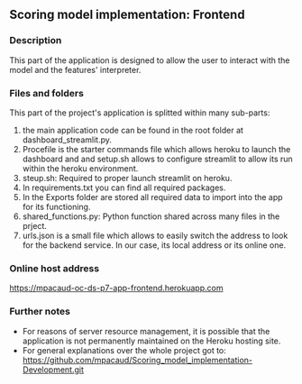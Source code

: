 ## Scoring model implementation: Frontend

### Description

This part of the application is designed to allow the user to interact with the model and the features' interpreter.


### Files and folders

This part of the project's application is splitted within many sub-parts:
1. the main application code can be found in the root folder at dashboard_streamlit.py.
2. Procefile is the starter commands file which allows heroku to launch the dashboard and and setup.sh allows to configure streamlit to allow its run within the heroku environment.
3. steup.sh: Required to proper launch streamlit on heroku.
4. In requirements.txt you can find all required packages.
5. In the Exports folder are stored all required data to import into the app for its functioning.
6. shared_functions.py: Python function shared across many files in the prject.
7. urls.json is a small file which allows to easily switch the address to look for the backend service. In our case, its local address or its online one.


### Online host address

https://mpacaud-oc-ds-p7-app-frontend.herokuapp.com


### Further notes

- For reasons of server resource management, it is possible that the application is not permanently maintained on the Heroku hosting site.
- For general explanations over the whole project got to: https://github.com/mpacaud/Scoring_model_implementation-Development.git